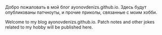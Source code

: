 Добро пожаловать в мой блог ayonovdenizs.github.io.
Здесь будут опубликованы патчноуты, и прочие приколы, связанные с моим хобби.

Welcome to my blog ayonovdenizs.github.io.
Patch notes and other jokes related to my hobby will be published here.